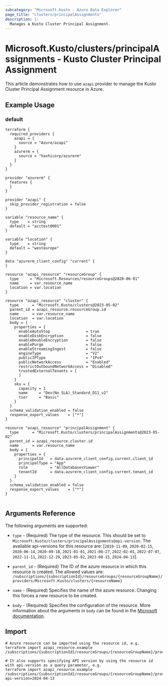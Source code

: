 ```yaml
---
subcategory: "Microsoft.Kusto - Azure Data Explorer"
page_title: "clusters/principalAssignments"
description: |-
  Manages a Kusto Cluster Principal Assignment.
---
```


# Microsoft.Kusto/clusters/principalAssignments - Kusto Cluster Principal Assignment

This article demonstrates how to use `azapi` provider to manage the Kusto Cluster Principal Assignment resource in Azure.

## Example Usage

### default

```hcl
terraform {
  required_providers {
    azapi = {
      source = "Azure/azapi"
    }
    azurerm = {
      source = "hashicorp/azurerm"
    }
  }
}

provider "azurerm" {
  features {
  }
}

provider "azapi" {
  skip_provider_registration = false
}

variable "resource_name" {
  type    = string
  default = "acctest0001"
}

variable "location" {
  type    = string
  default = "westeurope"
}

data "azurerm_client_config" "current" {
}

resource "azapi_resource" "resourceGroup" {
  type     = "Microsoft.Resources/resourceGroups@2020-06-01"
  name     = var.resource_name
  location = var.location
}

resource "azapi_resource" "cluster" {
  type      = "Microsoft.Kusto/clusters@2023-05-02"
  parent_id = azapi_resource.resourceGroup.id
  name      = var.resource_name
  location  = var.location
  body = {
    properties = {
      enableAutoStop                = true
      enableDiskEncryption          = false
      enableDoubleEncryption        = false
      enablePurge                   = false
      enableStreamingIngest         = false
      engineType                    = "V2"
      publicIPType                  = "IPv4"
      publicNetworkAccess           = "Enabled"
      restrictOutboundNetworkAccess = "Disabled"
      trustedExternalTenants = [
      ]
    }
    sku = {
      capacity = 1
      name     = "Dev(No SLA)_Standard_D11_v2"
      tier     = "Basic"
    }
  }
  schema_validation_enabled = false
  response_export_values    = ["*"]
}

resource "azapi_resource" "principalAssignment" {
  type      = "Microsoft.Kusto/clusters/principalAssignments@2023-05-02"
  parent_id = azapi_resource.cluster.id
  name      = var.resource_name
  body = {
    properties = {
      principalId   = data.azurerm_client_config.current.client_id
      principalType = "App"
      role          = "AllDatabasesViewer"
      tenantId      = data.azurerm_client_config.current.tenant_id
    }
  }
  schema_validation_enabled = false
  response_export_values    = ["*"]
}


```



## Arguments Reference

The following arguments are supported:

* `type` - (Required) The type of the resource. This should be set to `Microsoft.Kusto/clusters/principalAssignments@api-version`. The available api-versions for this resource are: [`2019-11-09`, `2020-02-15`, `2020-06-14`, `2020-09-18`, `2021-01-01`, `2021-08-27`, `2022-02-01`, `2022-07-07`, `2022-11-11`, `2022-12-29`, `2023-05-02`, `2023-08-15`, `2024-04-13`].

* `parent_id` - (Required) The ID of the azure resource in which this resource is created. The allowed values are:  
  `/subscriptions/{subscriptionId}/resourceGroups/{resourceGroupName}/providers/Microsoft.Kusto/clusters/{resourceName}`

* `name` - (Required) Specifies the name of the azure resource. Changing this forces a new resource to be created.

* `body` - (Required) Specifies the configuration of the resource. More information about the arguments in `body` can be found in the [Microsoft documentation](https://learn.microsoft.com/en-us/azure/templates/Microsoft.Kusto/clusters/principalAssignments?pivots=deployment-language-terraform).

## Import

 ```shell
 # Azure resource can be imported using the resource id, e.g.
 terraform import azapi_resource.example /subscriptions/{subscriptionId}/resourceGroups/{resourceGroupName}/providers/Microsoft.Kusto/clusters/{resourceName}/principalAssignments/{resourceName}
 
 # It also supports specifying API version by using the resource id with api-version as a query parameter, e.g.
 terraform import azapi_resource.example /subscriptions/{subscriptionId}/resourceGroups/{resourceGroupName}/providers/Microsoft.Kusto/clusters/{resourceName}/principalAssignments/{resourceName}?api-version=2024-04-13
 ```
